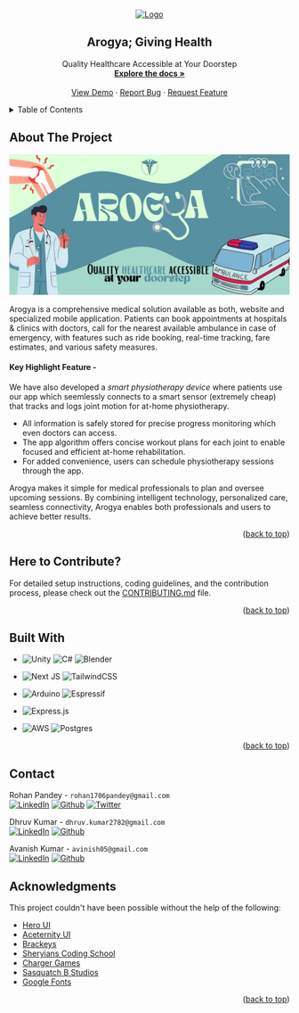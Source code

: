 <a id="readme-top"></a>

<!-- WHITE LOGO REQUIRED -->
<!-- Heading -->
<br />
<div align="center">
  <a href="https://github.com/DhruvK278/arogya">
    <img src="./Arogya/public/arogya_white.svg" alt="Logo" width="80" height="80">
  </a>

  <h2 align="center">Arogya; Giving Health</h2>

  <p align="center">
    Quality Healthcare Accessible at Your Doorstep
    <br />
    <a href="https://github.com/DhruvK278/Arogya/tree/main/Docs"><strong>Explore the docs »</strong></a>
    <br />
    <br />
    <a href="https://youtu.be/alIbwP-a9OA">View Demo</a>
    &middot;
    <a href="https://github.com/DhruvK278/Arogya/issues/new?labels=bug&template=bug-report---.md">Report Bug</a>
    &middot;
    <a href="https://github.com/DhruvK278/Arogya/issues/new?labels=enhancement&template=feature-request---.md">Request Feature</a>
  </p>
</div>

<!-- TABLE OF CONTENTS -->
<details>
  <summary>Table of Contents</summary>
  <ol>
    <li>
      <a href="#about-the-project">About The Project</a>
    </li>
    <li>
      <a href="#here-to-contribute">Contribute</a>
    </li>
    <li>
      <a href="#built-with">Built With</a>
    </li>
    <li><a href="#contact">Contact</a></li>
    <li><a href="#acknowledgments">Acknowledgments</a></li>
  </ol>
</details>

<!-- ABOUT THE PROJECT -->

## About The Project

[![Arogya Banner](Docs/assets/AROGYA_banner.svg)]()

Arogya is a comprehensive medical solution available as both, website and
specialized mobile application. Patients can book appointments at hospitals &
clinics with doctors, call for the nearest available ambulance in case of
emergency, with features such as ride booking, real-time tracking, fare
estimates, and various safety measures.

#### Key Highlight Feature -

We have also developed a _smart physiotherapy device_ where patients use our app
which seemlessly connects to a smart sensor (extremely cheap) that tracks and
logs joint motion for at-home physiotherapy.

- All information is safely stored for precise progress monitoring which even
  doctors can access.
- The app algorithm offers concise workout plans for each joint to enable
  focused and efficient at-home rehabilitation.
- For added convenience, users can schedule physiotherapy sessions through the
  app.

Arogya makes it simple for medical professionals to plan and oversee upcoming
sessions. By combining intelligent technology, personalized care, seamless
connectivity, Arogya enables both professionals and users to
achieve better results.

<p align="right">(<a href="#readme-top">back to top</a>)</p>

## Here to Contribute?

For detailed setup instructions, coding guidelines, and the contribution
process, please check out the [CONTRIBUTING.md](./CONTRIBUTING.md) file.

<p align="right">(<a href="#readme-top">back to top</a>)</p>

## Built With

- ![Unity](https://img.shields.io/badge/unity-%23000000.svg?style=for-the-badge&logo=unity&logoColor=white)
  ![C#](https://img.shields.io/badge/c%23-%23239120.svg?style=for-the-badge&logo=csharp&logoColor=white)
  ![Blender](https://img.shields.io/badge/blender-%23F5792A.svg?style=for-the-badge&logo=blender&logoColor=white)

- ![Next JS](https://img.shields.io/badge/Next-black?style=for-the-badge&logo=next.js&logoColor=white)
  ![TailwindCSS](https://img.shields.io/badge/tailwindcss-%2338B2AC.svg?style=for-the-badge&logo=tailwind-css&logoColor=white)

- ![Arduino](https://img.shields.io/badge/-Arduino-00979D?style=for-the-badge&logo=Arduino&logoColor=white)
  ![Espressif](https://img.shields.io/badge/espressif-E7352C.svg?style=for-the-badge&logo=espressif&logoColor=white)

- ![Express.js](https://img.shields.io/badge/express.js-%23404d59.svg?style=for-the-badge&logo=express&logoColor=%2361DAFB)

- ![AWS](https://img.shields.io/badge/AWS-%23FF9900.svg?style=for-the-badge&logo=amazon-aws&logoColor=white)
  ![Postgres](https://img.shields.io/badge/postgres-%23316192.svg?style=for-the-badge&logo=postgresql&logoColor=white)

<p align="right">(<a href="#readme-top">back to top</a>)</p>

<!-- ## Features


|   **Feature**          | **Description**                                                   | **Status**         |
|------------------------|-------------------------------------------------------------------|--------------------|
| Home Screen            | Show status and version of PSLab device                           | :heavy_check_mark: |
| Instruments            | Exposes PSLab instruments like Oscilloscope, etc                  | :heavy_check_mark: |
| Oscilloscope           | Shows variation of analog signals                                 | :heavy_check_mark: |
| Multimeter             | Measures voltage, current, resistance and capacitance             | :heavy_check_mark: |
| Logical Analyzer       | Captures and displays signals from digital system                 | :heavy_check_mark: |
| Wave Generator         | Generates arbitrary analog and digital waveforms                  | :heavy_check_mark: |
| Power Source           | Generates programmable voltage and currents	                     | :heavy_check_mark: |
| Luxmeter              | Measures the ambient light intensity                              | :heavy_check_mark: |
| Barometer             | Measures the Pressure                                             | :heavy_check_mark: |
| Accelerometer          | Measures the acceleration of the device                           | :heavy_check_mark: |
| Gyrometer             | Measures the rate of rotation                                     | :heavy_check_mark: |
| Compass                | Measures the absolute rotation relative to earth magnetic poles   | :heavy_check_mark: |
| Thermometer            | Measures the ambient temperature                                  | :heavy_check_mark: |
| Gas Sensor             | Detects gases, including NH3, NOx, alcohol, benzene, smoke and CO2| :heavy_check_mark: |
| Robotic Arm Controller | Allows to control 4 servo motors of the robotic arm independently | :heavy_check_mark: | -->

<!-- CONTACT -->

## Contact

Rohan Pandey - `rohan1706pandey@gmail.com`</br>
[![LinkedIn](https://img.shields.io/badge/LinkedIn-%230077B5.svg?logo=linkedin&logoColor=white)](https://www.linkedin.com/in/rohan-pandey-a9a50b270/)
[![Github](https://img.shields.io/badge/Github-%23121011.svg?logo=github&logoColor=white)](https://github.com/rohan-pandeyy)
[![Twitter](https://img.shields.io/badge/Twitter-%231DA1F2.svg?logo=X&logoColor=white)](https://twitter.com/rohan_pandeyy)

Dhruv Kumar - `dhruv.kumar2782@gmail.com`</br>
[![LinkedIn](https://img.shields.io/badge/LinkedIn-%230077B5.svg?logo=linkedin&logoColor=white)](https://www.linkedin.com/in/dhruvk27/)
[![Github](https://img.shields.io/badge/Github-%23121011.svg?logo=github&logoColor=white)](https://github.com/dhruvk278)

Avanish Kumar - `avinish05@gmail.com`</br>
[![LinkedIn](https://img.shields.io/badge/LinkedIn-%230077B5.svg?logo=linkedin&logoColor=white)](https://www.linkedin.com/in/avanish-kumar-1765b2231/)
[![Github](https://img.shields.io/badge/Github-%23121011.svg?logo=github&logoColor=white)](https://github.com/Avan1sh)

<!-- ACKNOWLEDGMENTS -->

## Acknowledgments

This project couldn't have been possible without the help of the following:

- [Hero UI](https://www.heroui.com/)
- [Aceternity UI](https://ui.aceternity.com/)
- [Brackeys](https://www.youtube.com/@brackeys)
- [Sheryians Coding School](https://www.youtube.com/@sheryians)
- [Charger Games](https://www.youtube.com/@chargergames)
- [Sasquatch B Studios](https://www.youtube.com/@sasquatchbgames)
- [Google Fonts](https://fonts.google.com/)

<p align="right">(<a href="#readme-top">back to top</a>)</p>
